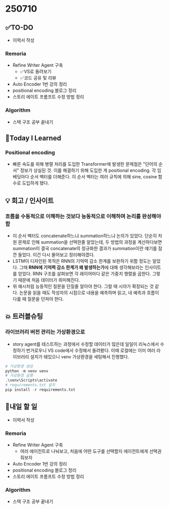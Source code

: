 # 250710
## ✅TO-DO
- 이력서 작성
### Remoria
- Refine Writer Agent 구축
    - ✅VS로 돌려보기
    - ✅코드 공유 및 리뷰
- Auto Encoder 1번 강의 정리
- positional encoding 블로그 정리
- 스토리 에이트 프롬프트 수정 방법 정리
### Algorithm
- 스택 구조 공부 끝내기

## 📌Today I Learned
### Positional encoding
- 빠른 속도를 위해 병렬 처리를 도입한 Transformer에 발생한 문제점은 "단어의 순서" 정보가 상실된 것. 이를 해결하기 위해 도입한 게 positional encoding. 각 임베딩마다 순서 벡터를 더해준다. 이 순서 벡터는 여러 규칙에 의해 sine, cosine 함수로 도입하게 됐다.

## 💡 회고 / 인사이트
### 흐름을 수동적으로 이해하는 것보다 능동적으로 이해하며 논리를 완성해야 함
- 이 순서 벡터도 concatenate하느냐 summation하느냐 논의가 있었다. 단순히 차원 문제로 인해 summation을 선택한줄 알았는데, 두 방법의 과정을 계산하다보면 summation이 결국 concatenate의 정규화한 결과가 summation이란 얘기를 잠깐 들었다. 이건 다시 물어보고 정리해야겠다.
- LSTM이 디자인된 목적은 RNN의 기억력 감소 한계를 보완하기 위함 정도는 알았다. 그때 **RNN에 기억력 감소 한계가 왜 발생하는가**에 대해 생각해보라는 인사이트를 얻었다. RNN 구조를 살펴보면 각 레이어마다 같은 가중치 행렬을 곱한다. 그렇기 때문에 처음 데이터가 희미해진다. 
- 위 예시처럼 능동적인 질문을 던질줄 알아야 한다. 그럴 때 시야가 확장되는 것 같다. 논문을 읽을 때도 작성자의 시점으로 내용을 예측하며 읽고, 내 예측과 흐름이 다를 때 질문을 던져야 한다.

## 💥 트러블슈팅
### 라이브러리 버전 관리는 가상환경으로
- story agent를 테스트하는 과정에서 수정할 데이터가 많은데 일일이 리눅스에서 수정하기 번거로우니 VS code에서 수정해서 돌려봤다. 이때 로컬에는 이미 여러 라이브러리 설치가 돼있으니 venv 가상환경을 세팅해서 진행했다.
```py
# 가상환경 생성
python -m venv venv
# 가상환경 실행
.\venv\Scripts\activate
# requirements.txt 설치
pip install -r requirements.txt
```
## 🍩내일 할 일
- 이력서 작성
### Remoria
- Refine Writer Agent 구축
    - 여러 에이전트로 나눠보고, 처음에 어떤 도구를 선택할지 에이전트에게 선택권 줘보자
- Auto Encoder 1번 강의 정리
- positional encoding 블로그 정리
- 스토리 에이트 프롬프트 수정 방법 정리
### Algorithm
- 스택 구조 공부 끝내기